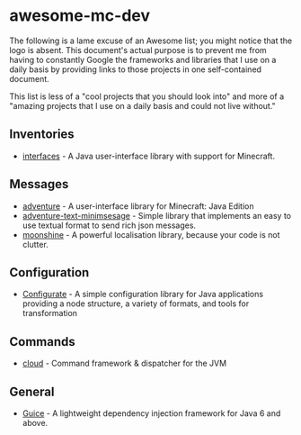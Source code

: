 # awesome-mc-dev

The following is a lame excuse of an Awesome list; you might notice
that the logo is absent. This document's actual purpose is to prevent
me from having to constantly Google the frameworks and libraries that
I use on a daily basis by providing links to those projects in one
self-contained document.

This list is less of a "cool projects that you should look into" and
more of a "amazing projects that I use on a daily basis and could
not live without."

## Inventories

-   [interfaces](https://github.com/Incendo/interfaces) - A Java user-interface library with support for Minecraft.

## Messages

-   [adventure](https://github.com/KyoriPowered/adventure) - A user-interface library for Minecraft: Java Edition
-   [adventure-text-minimsesage](https://github.com/KyoriPowered/adventure-text-minimessage) - Simple library that implements an easy to use textual format to send rich json messages.
-   [moonshine](https://github.com/kyoripowered/moonshine) - A powerful localisation library, because your code is not clutter.

## Configuration

-   [Configurate](https://github.com/SpongePowered/Configurate) - A simple configuration library for Java applications providing a node structure, a variety of formats, and tools for transformation

## Commands

-   [cloud](https://github.com/Incendo/cloud) - Command framework & dispatcher for the JVM

## General

-   [Guice](https://github.com/google/guice) - A lightweight dependency injection framework for Java 6 and above.
